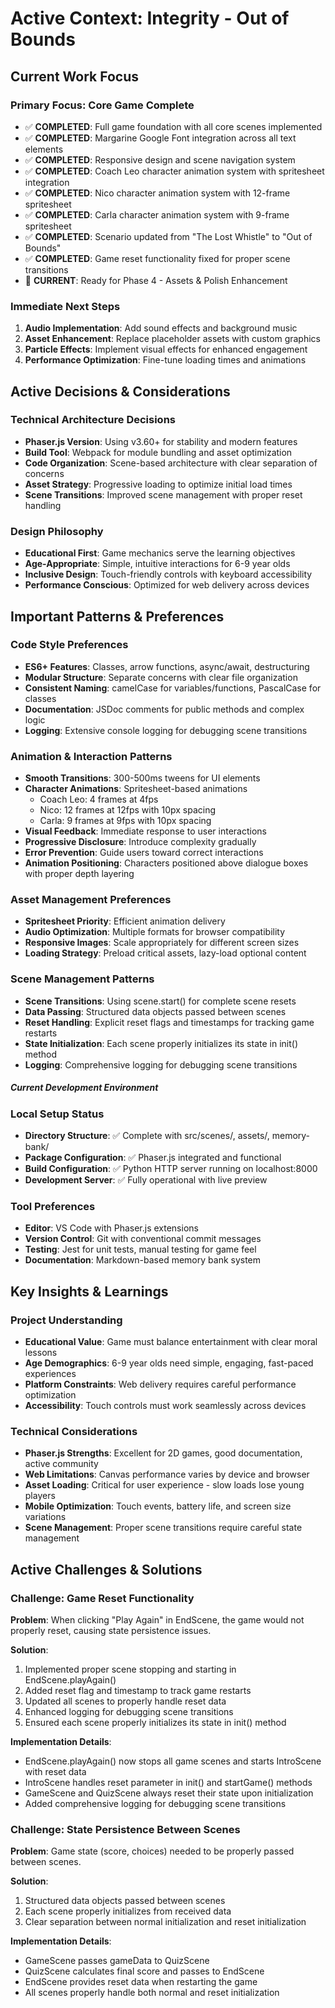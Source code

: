 # Active Context: Integrity - Out of Bounds

## Current Work Focus

### Primary Focus: Core Game Complete

- ✅ **COMPLETED**: Full game foundation with all core scenes implemented
- ✅ **COMPLETED**: Margarine Google Font integration across all text elements
- ✅ **COMPLETED**: Responsive design and scene navigation system
- ✅ **COMPLETED**: Coach Leo character animation system with spritesheet integration
- ✅ **COMPLETED**: Nico character animation system with 12-frame spritesheet
- ✅ **COMPLETED**: Carla character animation system with 9-frame spritesheet
- ✅ **COMPLETED**: Scenario updated from "The Lost Whistle" to "Out of Bounds"
- ✅ **COMPLETED**: Game reset functionality fixed for proper scene transitions
- 🔄 **CURRENT**: Ready for Phase 4 - Assets & Polish Enhancement

### Immediate Next Steps

1. **Audio Implementation**: Add sound effects and background music
2. **Asset Enhancement**: Replace placeholder assets with custom graphics
3. **Particle Effects**: Implement visual effects for enhanced engagement
4. **Performance Optimization**: Fine-tune loading times and animations

## Active Decisions & Considerations

### Technical Architecture Decisions

- **Phaser.js Version**: Using v3.60+ for stability and modern features
- **Build Tool**: Webpack for module bundling and asset optimization
- **Code Organization**: Scene-based architecture with clear separation of concerns
- **Asset Strategy**: Progressive loading to optimize initial load times
- **Scene Transitions**: Improved scene management with proper reset handling

### Design Philosophy

- **Educational First**: Game mechanics serve the learning objectives
- **Age-Appropriate**: Simple, intuitive interactions for 6-9 year olds
- **Inclusive Design**: Touch-friendly controls with keyboard accessibility
- **Performance Conscious**: Optimized for web delivery across devices

## Important Patterns & Preferences

### Code Style Preferences

- **ES6+ Features**: Classes, arrow functions, async/await, destructuring
- **Modular Structure**: Separate concerns with clear file organization
- **Consistent Naming**: camelCase for variables/functions, PascalCase for classes
- **Documentation**: JSDoc comments for public methods and complex logic
- **Logging**: Extensive console logging for debugging scene transitions

### Animation & Interaction Patterns

- **Smooth Transitions**: 300-500ms tweens for UI elements
- **Character Animations**: Spritesheet-based animations
  - Coach Leo: 4 frames at 4fps
  - Nico: 12 frames at 12fps with 10px spacing
  - Carla: 9 frames at 9fps with 10px spacing
- **Visual Feedback**: Immediate response to user interactions
- **Progressive Disclosure**: Introduce complexity gradually
- **Error Prevention**: Guide users toward correct interactions
- **Animation Positioning**: Characters positioned above dialogue boxes with proper depth layering

### Asset Management Preferences

- **Spritesheet Priority**: Efficient animation delivery
- **Audio Optimization**: Multiple formats for browser compatibility
- **Responsive Images**: Scale appropriately for different screen sizes
- **Loading Strategy**: Preload critical assets, lazy-load optional content

### Scene Management Patterns

- **Scene Transitions**: Using scene.start() for complete scene resets
- **Data Passing**: Structured data objects passed between scenes
- **Reset Handling**: Explicit reset flags and timestamps for tracking game restarts
- **State Initialization**: Each scene properly initializes its state in init() method
- **Logging**: Comprehensive logging for debugging scene transitions

##### Current Development Environment

### Local Setup Status

- **Directory Structure**: ✅ Complete with src/scenes/, assets/, memory-bank/
- **Package Configuration**: ✅ Phaser.js integrated and functional
- **Build Configuration**: ✅ Python HTTP server running on localhost:8000
- **Development Server**: ✅ Fully operational with live preview

### Tool Preferences

- **Editor**: VS Code with Phaser.js extensions
- **Version Control**: Git with conventional commit messages
- **Testing**: Jest for unit tests, manual testing for game feel
- **Documentation**: Markdown-based memory bank system

## Key Insights & Learnings

### Project Understanding

- **Educational Value**: Game must balance entertainment with clear moral lessons
- **Age Demographics**: 6-9 year olds need simple, engaging, fast-paced experiences
- **Platform Constraints**: Web delivery requires careful performance optimization
- **Accessibility**: Touch controls must work seamlessly across devices

### Technical Considerations

- **Phaser.js Strengths**: Excellent for 2D games, good documentation, active community
- **Web Limitations**: Canvas performance varies by device and browser
- **Asset Loading**: Critical for user experience - slow loads lose young players
- **Mobile Optimization**: Touch events, battery life, and screen size variations
- **Scene Management**: Proper scene transitions require careful state management

## Active Challenges & Solutions

### Challenge: Game Reset Functionality

**Problem**: When clicking "Play Again" in EndScene, the game would not properly reset, causing state persistence issues.

**Solution**: 
1. Implemented proper scene stopping and starting in EndScene.playAgain()
2. Added reset flag and timestamp to track game restarts
3. Updated all scenes to properly handle reset data
4. Enhanced logging for debugging scene transitions
5. Ensured each scene properly initializes its state in init() method

**Implementation Details**:
- EndScene.playAgain() now stops all game scenes and starts IntroScene with reset data
- IntroScene handles reset parameter in init() and startGame() methods
- GameScene and QuizScene always reset their state upon initialization
- Added comprehensive logging for debugging scene transitions

### Challenge: State Persistence Between Scenes

**Problem**: Game state (score, choices) needed to be properly passed between scenes.

**Solution**:
1. Structured data objects passed between scenes
2. Each scene properly initializes from received data
3. Clear separation between normal initialization and reset initialization

**Implementation Details**:
- GameScene passes gameData to QuizScene
- QuizScene calculates final score and passes to EndScene
- EndScene provides reset data when restarting the game
- All scenes properly handle both normal and reset initialization

